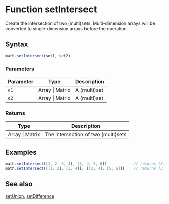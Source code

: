 <!-- Note: This file is automatically generated from source code comments. Changes made in this file will be overridden. -->
# Function setIntersect
Create the intersection of two (multi)sets.
Multi-dimension arrays will be converted to single-dimension arrays before the operation.
## Syntax
```js
math.setIntersect(set1, set2)
```
### Parameters
Parameter | Type | Description
--------- | ---- | -----------
`a1` | Array &#124; Matrix | A (multi)set
`a2` | Array &#124; Matrix | A (multi)set
### Returns
Type | Description
---- | -----------
Array &#124; Matrix | The intersection of two (multi)sets
## Examples
```js
math.setIntersect([1, 2, 3, 4], [3, 4, 5, 6])            // returns [3, 4]
math.setIntersect([[1, 2], [3, 4]], [[3, 4], [5, 6]])    // returns [3, 4]
```
## See also
[setUnion](setUnion.md),
[setDifference](setDifference.md)
